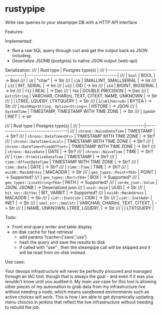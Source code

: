 # rustypipe
Write raw queries to your steampipe DB with a HTTP API interface

Features:

Implemented:
- Run a raw SQL query through curl and get the output back as JSON including.
- Deserialize JSONB (postgres) to native JSON output (web-api)

Serialization:
/// | Rust type                         | Postgres type(s)                              |
/// |-----------------------------------|-----------------------------------------------|
/// | `bool`                            | BOOL                                          | -> Bool
/// | `i8`                              | "char"                                        | -> Str
/// | `i16`                             | SMALLINT, SMALLSERIAL                         | -> Int
/// | `i32`                             | INT, SERIAL                                   | -> Int
/// | `u32`                             | OID                                           | -> Int
/// | `i64`                             | BIGINT, BIGSERIAL                             | -> Int
/// | `f32`                             | REAL                                          | -> Dec
/// | `f64`                             | DOUBLE PRECISION                              | -> Dec
/// | `&str`/`String`                   | VARCHAR, CHAR(n), TEXT, CITEXT, NAME, UNKNOWN | -> Str
/// |                                   | LTREE, LQUERY, LTXTQUERY                      | -> Str
/// | `&[u8]`/`Vec<u8>`                 | BYTEA                                         | -> Str
/// | `HashMap<String, Option<String>>` | HSTORE                                        | -> JSON
/// | `SystemTime`                      | TIMESTAMP, TIMESTAMP WITH TIME ZONE           | -> Str
/// | `IpAddr`                          | INET                                          | -> str


/// | Rust type                       | Postgres type(s)                    |
/// |---------------------------------|-------------------------------------|
/// | `chrono::NaiveDateTime`         | TIMESTAMP                           | -> Str?
/// | `chrono::DateTime<Utc>`         | TIMESTAMP WITH TIME ZONE            | -> Str?
/// | `chrono::DateTime<Local>`       | TIMESTAMP WITH TIME ZONE            | -> Str?
/// | `chrono::DateTime<FixedOffset>` | TIMESTAMP WITH TIME ZONE            | -> Str?
/// | `chrono::NaiveDate`             | DATE                                | -> Str?
/// | `chrono::NaiveTime`             | TIME                                | -> Str?
/// | `time::PrimitiveDateTime`       | TIMESTAMP                           | -> Str?
/// | `time::OffsetDateTime`          | TIMESTAMP WITH TIME ZONE            | -> Str?
/// | `time::Date`                    | DATE                                | -> Str?
/// | `time::Time`                    | TIME                                | -> Str?
/// | `eui48::MacAddress`             | MACADDR                             | -> Str
/// | `geo_types::Point<f64>`         | POINT                               | -> Supported?
/// | `geo_types::Rect<f64>`          | BOX                                 | -> Supported?
/// | `geo_types::LineString<f64>`    | PATH                                | -> Supported?
/// | `serde_json::Value`             | JSON, JSONB                         | -> Deserialized json
/// | `uuid::Uuid`                    | UUID                                | -> Str
/// | `bit_vec::BitVec`               | BIT, VARBIT                         | -> Supported?
/// | `eui48::MacAddress`             | MACADDR                             | -> Str
/// | `cidr::InetCidr`                | CIDR                                | -> Str
/// | `cidr::InetAddr`                | INET                                | -> Str
/// | `smol_str::SmolStr`             | VARCHAR, CHAR(n), TEXT, CITEXT,     | -> Str
/// |                                 | NAME, UNKNOWN, LTREE, LQUERY,       | -> Str
/// |                                 | LTXTQUERY                           |

Todo:
- Front end query writer and table display
- on disk cache for fast retrieval
    - add params ?cache=['save','use']
    - hash the query and save the results to disk
    - if called with "use" , then the steampipe call will be skipped and it will be read from on-disk instead.

Use case:

Your devops infrastructure will never be perfectly procured and managed through an IAC tool, though that is always the goal - and even if it was you wouldn't know until you audited it.
My main use case for this tool is allowing other pieces of my automation to grab data from my infrastructure live without needing a node, which means sandboxed environments such as active choices will work.
This is how I am able to get dynamically updating menu choices in jenkins that reflect the live infrastructure without needing to rebuild the job.